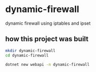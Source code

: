 # dynamic-firewall

dynamic firewall using iptables and ipset

## how this project was built

```sh
mkdir dynamic-firewall
cd dynamic-firewall

dotnet new webapi -n dynamic-firewall
```
